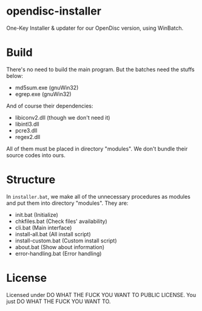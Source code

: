 # opendisc-installer

One-Key Installer & updater for our OpenDisc version, using WinBatch.

# Build

There's no need to build the main program. But the batches need the stuffs below:

- md5sum.exe (gnuWin32)
- egrep.exe (gnuWin32)

And of course their dependencies:

- libiconv2.dll (though we don't need it)
- libintl3.dll
- pcre3.dll
- regex2.dll

All of them must be placed in directory "modules\". We don't bundle their source codes into ours.

# Structure
In `installer.bat`, we make all of the unnecessary procedures as modules and put them into directory "modules\". They are:

- init.bat (Initialize)
- chkfiles.bat (Check files' availability)
- cli.bat (Main interface)
- install-all.bat (All install script)
- install-custom.bat (Custom install script)
- about.bat (Show about information)
- error-handling.bat (Error handling)

# License

Licensed under DO WHAT THE FUCK YOU WANT TO PUBLIC LICENSE. You just DO WHAT THE FUCK YOU WANT TO.
